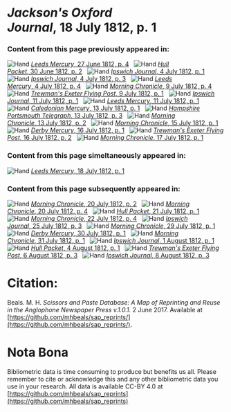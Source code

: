 # *Jackson's Oxford Journal*, 18 July 1812, p. 1  
  
### Content from this page previously appeared in:  
![Hand](http://scissorsandpaste.net/wp-content/uploads/2017/06/smallhandpointer.png) [*Leeds Mercury*, 27 June 1812, p. 4](https://mhbeals.github.io/sap_html/Leeds-Mercury/Leeds-Mercury-27-June-1812-p-4)  
![Hand](http://scissorsandpaste.net/wp-content/uploads/2017/06/smallhandpointer.png) [*Hull Packet*, 30 June 1812, p. 2](https://mhbeals.github.io/sap_html/Hull-Packet/Hull-Packet-30-June-1812-p-2)  
![Hand](http://scissorsandpaste.net/wp-content/uploads/2017/06/smallhandpointer.png) [*Ipswich Journal*, 4 July 1812, p. 1](https://mhbeals.github.io/sap_html/Ipswich-Journal/Ipswich-Journal-4-July-1812-p-1)  
![Hand](http://scissorsandpaste.net/wp-content/uploads/2017/06/smallhandpointer.png) [*Ipswich Journal*, 4 July 1812, p. 3](https://mhbeals.github.io/sap_html/Ipswich-Journal/Ipswich-Journal-4-July-1812-p-3)  
![Hand](http://scissorsandpaste.net/wp-content/uploads/2017/06/smallhandpointer.png) [*Leeds Mercury*, 4 July 1812, p. 4](https://mhbeals.github.io/sap_html/Leeds-Mercury/Leeds-Mercury-4-July-1812-p-4)  
![Hand](http://scissorsandpaste.net/wp-content/uploads/2017/06/smallhandpointer.png) [*Morning Chronicle*, 9 July 1812, p. 4](https://mhbeals.github.io/sap_html/Morning-Chronicle/Morning-Chronicle-9-July-1812-p-4)  
![Hand](http://scissorsandpaste.net/wp-content/uploads/2017/06/smallhandpointer.png) [*Trewman's Exeter Flying Post*, 9 July 1812, p. 1](https://mhbeals.github.io/sap_html/Trewman's-Exeter-Flying-Post/Trewman's-Exeter-Flying-Post-9-July-1812-p-1)  
![Hand](http://scissorsandpaste.net/wp-content/uploads/2017/06/smallhandpointer.png) [*Ipswich Journal*, 11 July 1812, p. 1](https://mhbeals.github.io/sap_html/Ipswich-Journal/Ipswich-Journal-11-July-1812-p-1)  
![Hand](http://scissorsandpaste.net/wp-content/uploads/2017/06/smallhandpointer.png) [*Leeds Mercury*, 11 July 1812, p. 1](https://mhbeals.github.io/sap_html/Leeds-Mercury/Leeds-Mercury-11-July-1812-p-1)  
![Hand](http://scissorsandpaste.net/wp-content/uploads/2017/06/smallhandpointer.png) [*Caledonian Mercury*, 13 July 1812, p. 1](https://mhbeals.github.io/sap_html/Caledonian-Mercury/Caledonian-Mercury-13-July-1812-p-1)  
![Hand](http://scissorsandpaste.net/wp-content/uploads/2017/06/smallhandpointer.png) [*Hampshire Portsmouth Telegraph*, 13 July 1812, p. 3](https://mhbeals.github.io/sap_html/Hampshire-Portsmouth-Telegraph/Hampshire-Portsmouth-Telegraph-13-July-1812-p-3)  
![Hand](http://scissorsandpaste.net/wp-content/uploads/2017/06/smallhandpointer.png) [*Morning Chronicle*, 13 July 1812, p. 2](https://mhbeals.github.io/sap_html/Morning-Chronicle/Morning-Chronicle-13-July-1812-p-2)  
![Hand](http://scissorsandpaste.net/wp-content/uploads/2017/06/smallhandpointer.png) [*Morning Chronicle*, 15 July 1812, p. 1](https://mhbeals.github.io/sap_html/Morning-Chronicle/Morning-Chronicle-15-July-1812-p-1)  
![Hand](http://scissorsandpaste.net/wp-content/uploads/2017/06/smallhandpointer.png) [*Derby Mercury*, 16 July 1812, p. 1](https://mhbeals.github.io/sap_html/Derby-Mercury/Derby-Mercury-16-July-1812-p-1)  
![Hand](http://scissorsandpaste.net/wp-content/uploads/2017/06/smallhandpointer.png) [*Trewman's Exeter Flying Post*, 16 July 1812, p. 2](https://mhbeals.github.io/sap_html/Trewman's-Exeter-Flying-Post/Trewman's-Exeter-Flying-Post-16-July-1812-p-2)  
![Hand](http://scissorsandpaste.net/wp-content/uploads/2017/06/smallhandpointer.png) [*Morning Chronicle*, 17 July 1812, p. 1](https://mhbeals.github.io/sap_html/Morning-Chronicle/Morning-Chronicle-17-July-1812-p-1)  
  
### Content from this page simeltaneously appeared in:  
![Hand](http://scissorsandpaste.net/wp-content/uploads/2017/06/smallhandpointer.png) [*Leeds Mercury*, 18 July 1812, p. 1](https://mhbeals.github.io/sap_html/Leeds-Mercury/Leeds-Mercury-18-July-1812-p-1)  
  
### Content from this page subsequently appeared in:  
![Hand](http://scissorsandpaste.net/wp-content/uploads/2017/06/smallhandpointer.png) [*Morning Chronicle*, 20 July 1812, p. 2](https://mhbeals.github.io/sap_html/Morning-Chronicle/Morning-Chronicle-20-July-1812-p-2)  
![Hand](http://scissorsandpaste.net/wp-content/uploads/2017/06/smallhandpointer.png) [*Morning Chronicle*, 20 July 1812, p. 4](https://mhbeals.github.io/sap_html/Morning-Chronicle/Morning-Chronicle-20-July-1812-p-4)  
![Hand](http://scissorsandpaste.net/wp-content/uploads/2017/06/smallhandpointer.png) [*Hull Packet*, 21 July 1812, p. 1](https://mhbeals.github.io/sap_html/Hull-Packet/Hull-Packet-21-July-1812-p-1)  
![Hand](http://scissorsandpaste.net/wp-content/uploads/2017/06/smallhandpointer.png) [*Morning Chronicle*, 22 July 1812, p. 4](https://mhbeals.github.io/sap_html/Morning-Chronicle/Morning-Chronicle-22-July-1812-p-4)  
![Hand](http://scissorsandpaste.net/wp-content/uploads/2017/06/smallhandpointer.png) [*Ipswich Journal*, 25 July 1812, p. 3](https://mhbeals.github.io/sap_html/Ipswich-Journal/Ipswich-Journal-25-July-1812-p-3)  
![Hand](http://scissorsandpaste.net/wp-content/uploads/2017/06/smallhandpointer.png) [*Morning Chronicle*, 29 July 1812, p. 1](https://mhbeals.github.io/sap_html/Morning-Chronicle/Morning-Chronicle-29-July-1812-p-1)  
![Hand](http://scissorsandpaste.net/wp-content/uploads/2017/06/smallhandpointer.png) [*Derby Mercury*, 30 July 1812, p. 1](https://mhbeals.github.io/sap_html/Derby-Mercury/Derby-Mercury-30-July-1812-p-1)  
![Hand](http://scissorsandpaste.net/wp-content/uploads/2017/06/smallhandpointer.png) [*Morning Chronicle*, 31 July 1812, p. 1](https://mhbeals.github.io/sap_html/Morning-Chronicle/Morning-Chronicle-31-July-1812-p-1)  
![Hand](http://scissorsandpaste.net/wp-content/uploads/2017/06/smallhandpointer.png) [*Ipswich Journal*, 1 August 1812, p. 1](https://mhbeals.github.io/sap_html/Ipswich-Journal/Ipswich-Journal-1-August-1812-p-1)  
![Hand](http://scissorsandpaste.net/wp-content/uploads/2017/06/smallhandpointer.png) [*Hull Packet*, 4 August 1812, p. 1](https://mhbeals.github.io/sap_html/Hull-Packet/Hull-Packet-4-August-1812-p-1)  
![Hand](http://scissorsandpaste.net/wp-content/uploads/2017/06/smallhandpointer.png) [*Trewman's Exeter Flying Post*, 6 August 1812, p. 3](https://mhbeals.github.io/sap_html/Trewman's-Exeter-Flying-Post/Trewman's-Exeter-Flying-Post-6-August-1812-p-3)  
![Hand](http://scissorsandpaste.net/wp-content/uploads/2017/06/smallhandpointer.png) [*Ipswich Journal*, 8 August 1812, p. 3](https://mhbeals.github.io/sap_html/Ipswich-Journal/Ipswich-Journal-8-August-1812-p-3)  


# Citation: 

Beals. M. H. *Scissors and Paste Database: A Map of Reprinting and Reuse in the Anglophone Newspaper Press v.1.0.1.* 2 June 2017. Available at [https://github.com/mhbeals/sap_reprints/](https://github.com/mhbeals/sap_reprints/). 

# Nota Bona

Bibliometric data is time consuming to produce but benefits us all. Please remember to cite or acknowledge this and any other bibliometric data you use in your research. All data is available CC-BY 4.0 at [https://github.com/mhbeals/sap_reprints](https://github.com/mhbeals/sap_reprints)